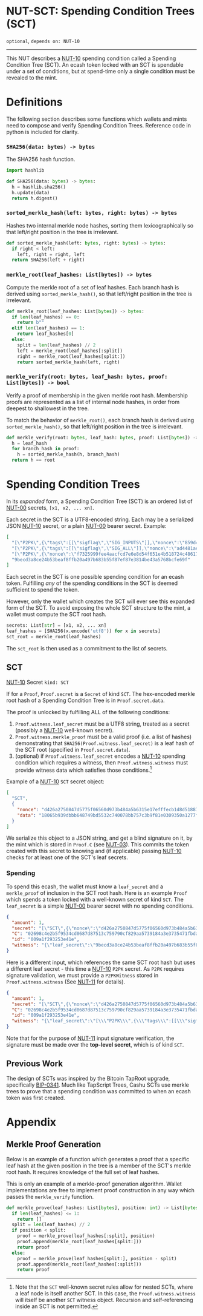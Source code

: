 NUT-SCT: Spending Condition Trees (SCT)
==========================

`optional`, `depends on: NUT-10`

---

This NUT describes a [NUT-10] spending condition called a Spending Condition Tree (SCT). An ecash token locked with an SCT is spendable under a set of conditions, but at spend-time only a single condition must be revealed to the mint.

# Definitions

The following section describes some functions which wallets and mints need to compose and verify Spending Condition Trees. Reference code in python is included for clarity.

### `SHA256(data: bytes) -> bytes`

The SHA256 hash function.

```python
import hashlib

def SHA256(data: bytes) -> bytes:
  h = hashlib.sha256()
  h.update(data)
  return h.digest()
```

### `sorted_merkle_hash(left: bytes, right: bytes) -> bytes`

Hashes two internal merkle node hashes, sorting them lexicographically so that left/right position in the tree is irrelevant.

```python
def sorted_merkle_hash(left: bytes, right: bytes) -> bytes:
  if right < left:
    left, right = right, left
  return SHA256(left + right)
```

### `merkle_root(leaf_hashes: List[bytes]) -> bytes`

Compute the merkle root of a set of leaf hashes. Each branch hash is derived using `sorted_merkle_hash()`, so that left/right position in the tree is irrelevant.

```python
def merkle_root(leaf_hashes: List[bytes]) -> bytes:
  if len(leaf_hashes) == 0:
    return b""
  elif len(leaf_hashes) == 1:
    return leaf_hashes[0]
  else:
    split = len(leaf_hashes) // 2
    left = merkle_root(leaf_hashes[:split])
    right = merkle_root(leaf_hashes[split:])
    return sorted_merkle_hash(left, right)
```

### `merkle_verify(root: bytes, leaf_hash: bytes, proof: List[bytes]) -> bool`

Verify a proof of membership in the given merkle root hash. Membership proofs are represented as a list of internal node hashes, in order from deepest to shallowest in the tree.

To match the behavior of `merkle_root()`, each branch hash is derived using `sorted_merkle_hash()`, so that left/right position in the tree is irrelevant.

```python
def merkle_verify(root: bytes, leaf_hash: bytes, proof: List[bytes]) -> bool:
  h = leaf_hash
  for branch_hash in proof:
    h = sorted_merkle_hash(h, branch_hash)
  return h == root
```

# Spending Condition Trees

In its _expanded_ form, a Spending Condition Tree (SCT) is an ordered list of [NUT-00] secrets, `[x1, x2, ... xn]`.

Each secret in the SCT is a UTF8-encoded string. Each may be a serialized JSON [NUT-10] secret, or a plain [NUT-00] bearer secret. Example:

```json
[
  "[\"P2PK\",{\"tags\":[[\"sigflag\",\"SIG_INPUTS\"]],\"nonce\":\"859d4935c4907062a6297cf4e663e2835d90d97ecdd510745d32f6816323a41f\",\"data\":\"0249098aa8b9d2fbec49ff8598feb17b592b986e62319a4fa488a3dc36387157a7\"}]",
  "[\"P2PK\",{\"tags\":[[\"sigflag\",\"SIG_ALL\"]],\"nonce\":\"ad4481ae666d97c347e2d737aaae159b30ac6d6fcef93cdca4395bb49d581f0e\",\"data\":\"0276cedb9a3b160db6a158ad4e468d2437f021293204b3cd4bf6247970d8aff54b\"}]",
  "[\"P2PK\",{\"nonce\":\"f7325999fee4aacfcd7e6e8d54f651e4b518724c486178b6587ebce107119596\",\"data\":\"030d3f2ad7a4ca115712ff7f140434f802b19a4c9b2dd1c76f3e8e80c05c6a9310\"}]",
  "9becd3a8ce24b53beaf8ffb20a497b683b55f87ef87e3814be43a5768bcfe69f"
]
```

Each secret in the SCT is one possible spending condition for an ecash token. Fulfilling _any_ of the spending conditions in the SCT is deemed sufficient to spend the token.

However, only the wallet which creates the SCT will ever see this expanded form of the SCT. To avoid exposing the whole SCT structure to the mint, a wallet must compute the SCT root hash.

```python
secrets: List[str] = [x1, x2, ... xn]
leaf_hashes = [SHA256(x.encode('utf8')) for x in secrets]
sct_root = merkle_root(leaf_hashes)
```

The `sct_root` is then used as a commitment to the list of secrets.

## SCT

[NUT-10] Secret `kind: SCT`

If for a `Proof`, `Proof.secret` is a `Secret` of kind `SCT`. The hex-encoded merkle root hash of a Spending Condition Tree is in `Proof.secret.data`.

The proof is unlocked by fulfilling ALL of the following conditions:

1. `Proof.witness.leaf_secret` must be a UTF8 string, treated as a secret (possibly a [NUT-10] well-known secret).
1. `Proof.witness.merkle_proof` must be a valid proof (i.e. a list of hashes) demonstrating that `SHA256(Proof.witness.leaf_secret)` is a leaf hash of the SCT root (specified in `Proof.secret.data`).
1. (optional) if `Proof.witness.leaf_secret` encodes a [NUT-10] spending condition which requires a witness, then `Proof.witness.witness` must provide witness data which satisfies those conditions.[^1]

[^1]: Note that the `SCT` well-known secret rules allow for nested SCTs, where a leaf node is itself another SCT. In this case, the `Proof.witness.witness` will itself be another `SCT` witness object. Recursion and self-referencing inside an SCT is not permitted.

Example of a [NUT-10] `SCT` secret object:

```json
[
  "SCT",
  {
    "nonce": "d426a2750847d5775f06560d973b484a5b6315e17efffecb1d8d518876c01615",
    "data": "18065b939dbbb648749bd5532c740078bb757c3b9f81e0309350a1277fa9a39c"
  }
]
```

We serialize this object to a JSON string, and get a blind signature on it, by the mint which is stored in `Proof.C` (see [NUT-03](03.md)). This commits the token created with this secret to knowing and (if applicable) passing [NUT-10] checks for at least one of the SCT's leaf secrets.

### Spending

To spend this ecash, the wallet must know a `leaf_secret` and a `merkle_proof` of inclusion in the SCT root hash. Here is an example `Proof` which spends a token locked with a well-known secret of kind `SCT`. The `leaf_secret` is a simple [NUT-00] bearer secret with no spending conditions.

```json
{
  "amount": 1,
  "secret": "[\"SCT\",{\"nonce\":\"d426a2750847d5775f06560d973b484a5b6315e17efffecb1d8d518876c01615\",\"data\":\"18065b939dbbb648749bd5532c740078bb757c3b9f81e0309350a1277fa9a39c\"}]",
  "C": "02698c4e2b5f9534cd0687d87513c759790cf829aa5739184a3e3735471fbda904",
  "id": "009a1f293253e41e",
  "witness": "{\"leaf_secret\":\"9becd3a8ce24b53beaf8ffb20a497b683b55f87ef87e3814be43a5768bcfe69f\",\"merkle_proof\":[\"8da10ed117cad5e89c6131198ffe271166d68dff9ce961ff117bd84297133b77\",\"2397636f1aff968e9f8177b8deaaf9514415126e45aa7755841f966f4eb2279f\"]}"
}
```

Here is a different input, which references the same SCT root hash but uses a different leaf secret - this time a [NUT-10] `P2PK` secret. As `P2PK` requires signature validation, we must provide a `P2PKWitness` stored in `Proof.witness.witness` (See [NUT-11] for details).

```json
{
  "amount": 1,
  "secret": "[\"SCT\",{\"nonce\":\"d426a2750847d5775f06560d973b484a5b6315e17efffecb1d8d518876c01615\",\"data\":\"18065b939dbbb648749bd5532c740078bb757c3b9f81e0309350a1277fa9a39c\"}]",
  "C": "02698c4e2b5f9534cd0687d87513c759790cf829aa5739184a3e3735471fbda904",
  "id": "009a1f293253e41e",
  "witness": "{\"leaf_secret\":\"[\\\"P2PK\\\",{\\\"tags\\\":[[\\\"sigflag\\\",\\\"SIG_INPUTS\\\"]],\\\"nonce\\\":\\\"859d4935c4907062a6297cf4e663e2835d90d97ecdd510745d32f6816323a41f\\\",\\\"data\\\":\\\"0249098aa8b9d2fbec49ff8598feb17b592b986e62319a4fa488a3dc36387157a7\\\"}]\",\"merkle_proof\":[\"6bad0d7d596cb9048754ee75daf13ee7e204c6e408b83ee67514369e3f8f3f96\",\"4ac38d0dffb307a4d704c5c7cc28324fd3c151cfaaeddeaa695b890f1a24050b\"],\"witness\":\"{\\\"signatures\\\":[\\\"9ef66b39609fe4b5653ee8cc1d4f7133ca16c6cf1862eca7df626c63d90f19f257241ebae3939baa837e1be25e2996b7062e16ba58877aa8318db20729184ff4\\\"]}\"}"
}
```

Note that for the purpose of [NUT-11] input signature verification, the signature must be made over the **top-level secret**, which is of kind `SCT`.

## Previous Work

The design of SCTs was inspired by the Bitcoin TapRoot upgrade, specifically [BIP-0341](https://github.com/bitcoin/bips/blob/master/bip-0341.mediawiki). Much like TapScript Trees, Cashu SCTs use merkle trees to prove that a spending condition was committed to when an ecash token was first created.

# Appendix

## Merkle Proof Generation

Below is an example of a function which generates a proof that a specific leaf hash at the given position in the tree is a member of the SCT's merkle root hash. It requires knowledge of the full set of leaf hashes.

This is only an example of a merkle-proof generation algorithm. Wallet implementations are free to implement proof construction in any way which passes the `merkle_verify` function.

```python
def merkle_prove(leaf_hashes: List[bytes], position: int) -> List[bytes]:
  if len(leaf_hashes) <= 1:
    return []
  split = len(leaf_hashes) // 2
  if position < split:
    proof = merkle_prove(leaf_hashes[:split], position)
    proof.append(merkle_root(leaf_hashes[split:]))
    return proof
  else:
    proof = merkle_prove(leaf_hashes[split:], position - split)
    proof.append(merkle_root(leaf_hashes[:split]))
    return proof
```

[NUT-00]: 00.md
[NUT-10]: 10.md
[NUT-11]: 11.md
